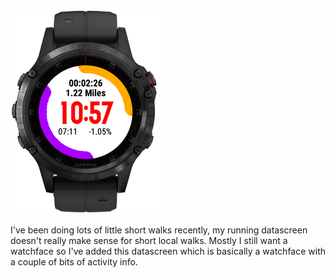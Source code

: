 ![screenshot1](screenshots/Screenshot1.png "screenshot1")

I've been doing lots of little short walks recently, my running datascreen doesn't really make sense for short local walks. Mostly I still want a watchface so I've added this datascreen which is basically a watchface with a couple of bits of activity info.